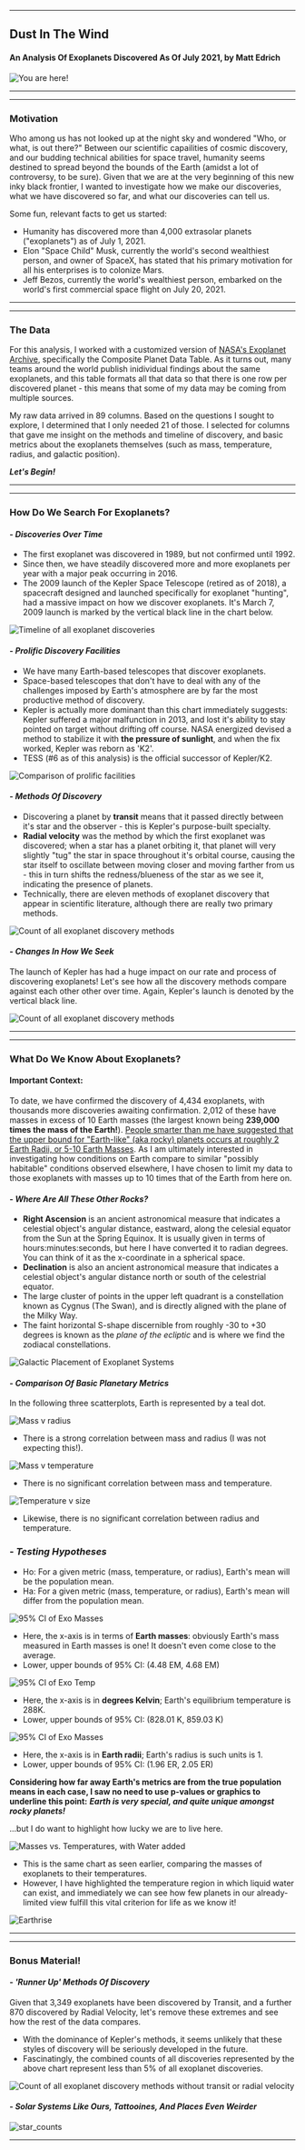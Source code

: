 *** 
## Dust In The Wind
#### An Analysis Of Exoplanets Discovered As Of July 2021, by Matt Edrich

![You are here!](images/youarehere.jpg)
***

***
### Motivation

Who among us has not looked up at the night sky and wondered "Who, or what, is out there?" Between our scientific capailities of cosmic discovery, and our budding technical abilities for space travel, humanity seems destined to spread beyond the bounds of the Earth (amidst a lot of controversy, to be sure). Given that we are at the very beginning of this new inky black frontier, I wanted to investigate how we make our discoveries, what we have discovered so far, and what our discoveries can tell us.

Some fun, relevant facts to get us started:

* Humanity has discovered more than 4,000 extrasolar planets ("exoplanets") as of July 1, 2021.
* Elon "Space Child" Musk, currently the world's second wealthiest person, and owner of SpaceX, has stated that his primary motivation for all his enterprises is to colonize Mars.
* Jeff Bezos, currently the world's wealthiest person, embarked on the world's first commercial space flight on July 20, 2021.

***

***
### The Data

For this analysis, I worked with a customized version of <a href="https://exoplanetarchive.ipac.caltech.edu/cgi-bin/TblView/nph-tblView?app=ExoTbls&config=PSCompPars" target="_blank">NASA's Exoplanet Archive</a>, specifically the Composite Planet Data Table. As it turns out, many teams around the world publish inidividual findings about the same exoplanets, and this table formats all that data so that there is one row per discovered planet - this means that some of my data may be coming from multiple sources.

My raw data arrived in 89 columns. Based on the questions I sought to explore, I determined that I only needed 21 of those. I selected for columns that gave me insight on the methods and timeline of discovery, and basic metrics about the exoplanets themselves (such as mass, temperature, radius, and galactic position).

***Let's Begin!***
***

***
### **How Do We Search For Exoplanets?**

#### - ***Discoveries Over Time***
* The first exoplanet was discovered in 1989, but not confirmed until 1992. 
* Since then, we have steadily discovered more and more exoplanets per year with a major peak occurring in 2016. 
* The 2009 launch of the Kepler Space Telescope (retired as of 2018), a spacecraft designed and launched specifically for exoplanet "hunting", had a massive impact on how we discover exoplanets. It's March 7, 2009 launch is marked by the vertical black line in the chart below.

![Timeline of all exoplanet discoveries](images/discoveries_over_time_kepler_wb.png)

#### - ***Prolific Discovery Facilities***

* We have many Earth-based telescopes that discover exoplanets.
* Space-based telescopes that don't have to deal with any of the challenges imposed by Earth's atmosphere are by far the most productive method of discovery. 
* Kepler is actually more dominant than this chart immediately suggests: Kepler suffered a major malfunction in 2013, and lost it's ability to stay pointed on target without drifting off course. NASA energized devised a method to stabilize it with **the pressure of sunlight**, and when the fix worked, Kepler was reborn as 'K2'. 
* TESS (#6 as of this analysis) is the official successor of Kepler/K2.

![Comparison of prolific facilities](images/prolific_facilities.png)

#### - ***Methods Of Discovery***

* Discovering a planet by **transit** means that it passed directly between it's star and the observer - this is Kepler's purpose-built specialty.
* **Radial velocity** was the method by which the first exoplanet was discovered; when a star has a planet orbiting it, that planet will very slightly "tug" the star in space throughout it's orbital course, causing the star itself to oscillate between moving closer and moving farther from us - this in turn shifts the redness/blueness of the star as we see it, indicating the presence of planets.
* Technically, there are eleven methods of exoplanet discovery that appear in scientific literature, although there are really two primary methods.

![Count of all exoplanet discovery methods](images/discoveries_wb.png)

#### - ***Changes In How We Seek***

The launch of Kepler has had a huge impact on our rate and process of discovering exoplanets! Let's see how all the discovery methods compare against each other other over time. Again, Kepler's launch is denoted by the vertical black line.


![Count of all exoplanet discovery methods](images/discoveries_over_time_by_method_keple_wb.png)

***

***
### What Do We Know About Exoplanets?

#### Important Context:

To date, we have confirmed the discovery of 4,434 exoplanets, with thousands more discoveries awaiting confirmation. 2,012 of these have masses in excess of 10 Earth masses (the largest known being **239,000 times the mass of the Earth!**). <a href="https://www.universetoday.com/13757/how-big-do-planets-get/" target="_blank">People smarter than me have suggested that the upper bound for "Earth-like" (aka rocky) planets occurs at roughly 2 Earth Radii, or 5-10 Earth Masses</a>. As I am ultimately interested in investigating how conditions on Earth compare to similar "possibly habitable" conditions observed elsewhere, I have chosen to limit my data to those exoplanets with masses up to 10 times that of the Earth from here on.

#### - ***Where Are All These Other Rocks?***

* **Right Ascension** is an ancient astronomical measure that indicates a celestial object's angular distance, eastward, along the celesial equator from the Sun at the Spring Equinox. It is usually given in terms of hours:minutes:seconds, but here I have converted it to radian degrees. You can think of it as the x-coordinate in a spherical space.
* **Declination** is also an ancient astronomical measure that indicates a celestial object's angular distance north or south of the celestrial equator. 
* The large cluster of points in the upper left quadrant is a constellation known as Cygnus (The Swan), and is directly aligned with the plane of the Milky Way.
* The faint horizontal S-shape discernible from roughly -30 to +30 degrees is known as the *plane of the ecliptic* and is where we find the zodiacal constellations.

![Galactic Placement of Exoplanet Systems](images/exos_in_space_wb.png)

#### - ***Comparison Of Basic Planetary Metrics***

In the following three scatterplots, Earth is represented by a teal dot.

![Mass v radius](images/mass_v_size_wb.png)

* There is a strong correlation between mass and radius (I was not expecting this!).

![Mass v temperature](images/mass_v_temp_wb.png)

* There is no significant correlation between mass and temperature.

![Temperature v size](images/size_v_temp_wb.png)

* Likewise, there is no significant correlation between radius and temperature.

### - ***Testing Hypotheses***

* Ho: For a given metric (mass, temperature, or radius), Earth's mean will be the population mean.
* Ha: For a given metric (mass, temperature, or radius), Earth's mean will differ from the population mean.

![95% CI of Exo Masses](images/mass_95ci.png)

* Here, the x-axis is in terms of **Earth masses**: obviously Earth's mass measured in Earth masses is one! It doesn't even come close to the average.
* Lower, upper bounds of 95% CI: (4.48 EM, 4.68 EM)

![95% CI of Exo Temp](images/temp_95ci.png)

* Here, the x-axis is in **degrees Kelvin**; Earth's equilibrium temperature is 288K.
* Lower, upper bounds of 95% CI: (828.01 K, 859.03 K)

![95% CI of Exo Masses](images/radius_95ci.png)

* Here, the x-axis is in **Earth radii**; Earth's radius is such units is 1.
* Lower, upper bounds of 95% CI: (1.96 ER, 2.05 ER)

**Considering how far away Earth's metrics are from the true population means in each case, I saw no need to use p-values or graphics to underline this point:** ***Earth is very special, and quite unique amongst rocky planets!***

...but I do want to highlight how lucky we are to live here.

![Masses vs. Temperatures, with Water added](images/mass_v_temp_with_watermarks_wb.png)

* This is the same chart as seen earlier, comparing the masses of exoplanets to their temperatures.
* However, I have highlighted the temperature region in which liquid water can exist, and immediately we can see how few planets in our already-limited view fulfill this vital criterion for life as we know it!

![Earthrise](images/earthrise.jpg)

***

***
### Bonus Material!

#### - ***'Runner Up' Methods Of Discovery***

Given that 3,349 exoplanets have been discovered by Transit, and a further 870 discovered by Radial Velocity, let's remove these extremes and see how the rest of the data compares. 
* With the dominance of Kepler's methods, it seems unlikely that these styles of discovery will be seriously developed in the future.
* Fascinatingly, the combined counts of all discoveries represented by the above chart represent less than 5% of all exoplanet discoveries. 

![Count of all exoplanet discovery methods without transit or radial velocity](images/discoveries_without_mains_wb.png)

#### - ***Solar Systems Like Ours, Tattooines, And Places Even Weirder***

![star_counts](images/num_stars_in_system.png)
***


